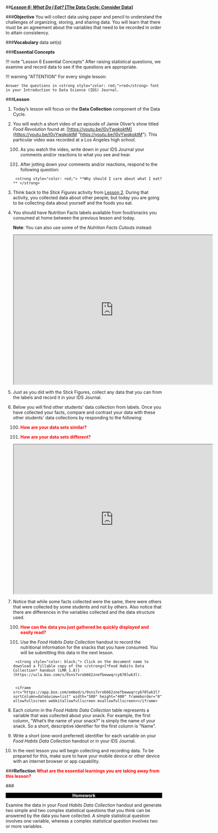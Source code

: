##***<u>Lesson 6: What Do I Eat?* [The Data Cycle: Consider Data]</u>**

###**Objective**
You will collect data using paper and pencil to understand the challenges of organizing, storing, and
sharing data. You will learn that there must be an agreement about the variables that need to be
recorded in order to attain consistency.

###**Vocabulary**
data set(s)

###**Essential Concepts**

!!! note "Lesson 6 Essential Concepts"
    After raising statistical questions, we examine and record data to see if the
    questions are appropriate.

!!! warning "ATTENTION"
    For every single lesson:
    
    Answer the questions in <strong style="color: red;">red</strong> font in your Introduction to Data Science (IDS) Journal.

###**Lesson**
1. Today’s lesson will focus on the **Data Collection** component of the Data Cycle.

2. You will watch a short video of an episode of Jamie Oliver’s show titled
*Food Revolution* found at: [https://youtu.be/I0vYwqkoktM](https://youtu.be/I0vYwqkoktM "https://youtu.be/I0vYwqkoktM"). This particular video was recorded at a Los Angeles high school.

    100. As you watch the video, write down in your IDS Journal your comments and/or reactions to what you see and hear.

    100. After jotting down your comments and/or reactions, respond to the following
    question: 
    
        <strong style="color: red;"> **Why should I care about what I eat?** </strong>

3. Think back to the *Stick Figures* activity from [Lesson 2](lesson2.md). During that activity, you collected
data about other people; but today you are going to be collecting data about yourself and the
foods you eat.

4. You should have Nutrition Facts labels available from food/snacks you consumed at home
between the previous lesson and today. 

    **Note**: You can also use some of the *Nutrition Facts Cutouts* instead:


    <div align="center"><iframe src="https://drive.google.com/file/d/15_zPkI0GnQ16faEr4Nb0umqboekP7gLO/preview" width="640" height="480"></iframe><br></div>

5. Just as you did with the Stick Figures, collect any data that you can from the labels and record it in your IDS Journal.

6. Below you will find other students' data collection from labels. Once you have collected your facts, compare and contrast your data with these other students' data collections by responding to the following:

    100. <strong style="color: red;"> How are your **data sets** similar? </strong>

    100. <strong style="color: red;"> How are your **data sets** different? </strong>

    <iframe src="https://drive.google.com/file/d/15_gE6nEcgeosEaMNHpL7oShI4lZhQwRD/preview" width="640" height="480"></iframe>
   

7. Notice that while some facts collected were the same, there were others that were collected by some students and not by others. Also notice that there are differences in the variables collected and the data structure used.

    100. <strong style="color: red;"> How can the data you just gathered be quickly displayed and
    easily read? </strong>

    100. Use the *Food Habits Data Collection* handout to record the nutritional information for the snacks that you have consumed. You will be submitting this data in the next lesson.
    

        <strong style="color: black;"> Click on the document name to download a fillable copy of the </strong>[*Food Habits Data Collection* handout (LMR_1.8)](https://ucla.box.com/s/9sns7vrob662znefbewwqrcy670lwk3l).


        <iframe src="https://app.box.com/embed/s/9sns7vrob662znefbewwqrcy670lwk3l?sortColumn=date&view=list" width="500" height="400" frameborder="0" allowfullscreen webkitallowfullscreen msallowfullscreen></iframe>

    

8. Each column in the *Food Habits Data Collection* table represents a variable that was collected about your snack. For example, the first column, “What’s the name of your snack?” is simply the name of your snack. So a short, descriptive identifier for the first column is "Name".

9. Write a short (one-word preferred) identifier for each variable on your *Food Habits Data Collection* handout or in your IDS Journal.

10. In the next lesson you will begin collecting and recording data. To be prepared for this, make sure to have your mobile device or other device with an internet browser or app capability.


###**Reflection**
<strong style="color: red;">What are the essential learnings you are taking away from this lesson?</strong> 


###<p style="background: black; color: white; text-align: center;">**Homework**</p>
Examine the data in your *Food Habits Data Collection* handout and generate two simple and two complex statistical questions that you think can be answered by the data you have collected. A simple statistical question involves one variable, whereas a complex statistical question involves two or more variables.
